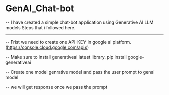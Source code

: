 # GenAI_Chat-bot

-- I have created a simple chat-bot application using Generative AI LLM models
Steps that i followed here.
**************************
-- Frist we need to create one API-KEY in google ai platform.(https://console.cloud.google.com/apis) 

-- Make sure to install generativeai latest library. pip install google-generativeai

-- Create one model genrative model and pass the user prompt to genai model

-- we will get response once we pass the prompt

